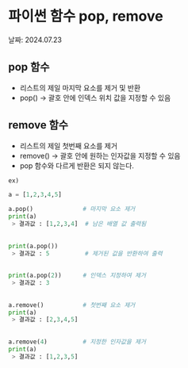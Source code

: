 # 파이썬 함수 pop, remove

날짜: 2024.07.23

## pop 함수

- 리스트의 제일 마지막 요소를 제거 및 반환
- pop() → 괄호 안에 인덱스 위치 값을 지정할 수 있음

## remove 함수

- 리스트의 제일 첫번째 요소를 제거
- remove() → 괄호 안에 원하는 인자값을 지정할 수 있음
- pop 함수와 다르게 반환은 되지 않는다.

```python
ex)

a = [1,2,3,4,5]

a.pop()              # 마지막 요소 제거
print(a)              
 > 결과값 : [1,2,3,4]  # 남은 배열 값 출력됨
 
 
print(a.pop())       
 > 결과값 : 5          # 제거된 값을 반환하여 출력
 
 
print(a.pop(2))      # 인덱스 지정하여 제거
 > 결과값 : 3
 
 
a.remove()           # 첫번째 요소 제거
print(a)
 > 결과값 : [2,3,4,5]
 
 
a.remove(4)          # 지정한 인자값을 제거
print(a)
 > 결과값 : [1,2,3,5]   
```